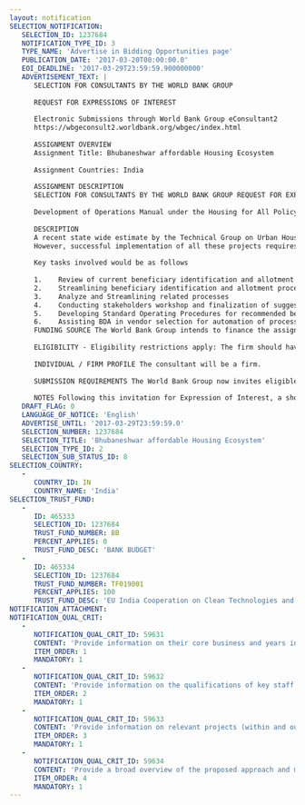 ```yaml
---
layout: notification
SELECTION_NOTIFICATION: 
   SELECTION_ID: 1237684
   NOTIFICATION_TYPE_ID: 3
   TYPE_NAME: 'Advertise in Bidding Opportunities page'
   PUBLICATION_DATE: '2017-03-20T00:00:00.0'
   EOI_DEADLINE: '2017-03-29T23:59:59.900000000'
   ADVERTISEMENT_TEXT: |
      SELECTION FOR CONSULTANTS BY THE WORLD BANK GROUP
      
      REQUEST FOR EXPRESSIONS OF INTEREST
      
      Electronic Submissions through World Bank Group eConsultant2
      https://wbgeconsult2.worldbank.org/wbgec/index.html
      
      ASSIGNMENT OVERVIEW
      Assignment Title: Bhubaneshwar affordable Housing Ecosystem 
      
      Assignment Countries: India
      
      ASSIGNMENT DESCRIPTION
      SELECTION FOR CONSULTANTS BY THE WORLD BANK GROUP REQUEST FOR EXPRESSIONS OF INTEREST 
      
      Development of Operations Manual under the Housing for All Policy for Bhubaneshwar 
      
      DESCRIPTION 
      A recent state wide estimate by the Technical Group on Urban Housing Shortage (2012-17) states that there is a shortfall of about 4,10,000 housing units in Odisha. The rising land and construction costs have made affordable housing out of reach for the EWS and LIG households in the urban areas. Hence, the Government of Odisha has taken up Housing for All with a vision to provide affordable housing options to all urban residents in Odisha and has launched Policy for Housing for All in Urban Areas, Odisha in 2015. Under the umbrella of this policy, Bhubaneswar Development Authority (BDA) is taking up a number of slum redevelopment and affordable housing projects and plans to launch around 10,000 EWS dwelling units shortly under this scheme. 
      However, successful implementation of all these projects requires a robust implementation framework within Govt. of Odisha. For this purpose, BDA is looking to engage consultant services of a firm to assist them in  a) Streamlining beneficiary identification, registration and allotment process in affordable housing; and b) Providing assistance in identification and selection of micro-finance institutions for economically weaker and low income beneficiaries. 
      
      Key tasks involved would be as follows 
      
      1.	Review of current beneficiary identification and allotment process in affordable housing
      2.	Streamlining beneficiary identification and allotment process in affordable housing
      3.	Analyze and Streamlining related processes
      4.	Conducting stakeholders workshop and finalization of suggested measures
      5.	Developing Standard Operating Procedures for recommended beneficiary identification and allotment process
      6.	Assisting BDA in vendor selection for automation of processes Identification & Selection of Micro-Finance Institutions and Housing Finance Corporations for Affordable Housing
      FUNDING SOURCE The World Bank Group intends to finance the assignment / services described below under the following: - EU India Cooperation on Clean Technologies and Energy Efficiencies for Eco-Cities Trust Fund. 
      
      ELIGIBILITY - Eligibility restrictions apply: The firm should have relevant experience in housing and urban infrastructure sector, both within the region of assignment and outside it an d/ or in business process improvement projects in the infrastructure sector. The firm should propose suitable key staff with relevant and requisite experience. The focus shall be on the quality of the team proposed for the assignment and the broad approach and methodology for executing the assignment. 
      
      INDIVIDUAL / FIRM PROFILE The consultant will be a firm. 
      
      SUBMISSION REQUIREMENTS The World Bank Group now invites eligible firms to indicate their interest in providing the services. Interested firms must provide information indicating that they are qualified to perform the services (brochures, description of similar assignments, experience in similar conditions, availability of appropriate skills among staff, etc. for firms; CV and cover letter for individuals). Please note that the total size of all attachments should be less than 5MB. Consultants may associate to enhance their qualifications. Interested firms are hereby invited to submit expressions of interest. Expressions of Interest should be submitted, in English, electronically through World Bank Group eConsultant2 (https://wbgeconsult2.worldbank.org/wbgec/index.html) 
      
      NOTES Following this invitation for Expression of Interest, a shortlist of qualified firms will be formally invited to submit proposals. Shortlisting and selection will be subject to the availability of funding. Only those firms which have been shortlisted will receive notification. No debrief will be provided to firms which have not been shortlisted.
   DRAFT_FLAG: 0
   LANGUAGE_OF_NOTICE: 'English'
   ADVERTISE_UNTIL: '2017-03-29T23:59:59.0'
   SELECTION_NUMBER: 1237684
   SELECTION_TITLE: 'Bhubaneshwar affordable Housing Ecosystem'
   SELECTION_TYPE_ID: 2
   SELECTION_SUB_STATUS_ID: 8
SELECTION_COUNTRY: 
   - 
      COUNTRY_ID: IN
      COUNTRY_NAME: 'India'
SELECTION_TRUST_FUND: 
   - 
      ID: 465333
      SELECTION_ID: 1237684
      TRUST_FUND_NUMBER: BB
      PERCENT_APPLIES: 0
      TRUST_FUND_DESC: 'BANK BUDGET'
   - 
      ID: 465334
      SELECTION_ID: 1237684
      TRUST_FUND_NUMBER: TF019001
      PERCENT_APPLIES: 100
      TRUST_FUND_DESC: 'EU India Cooperation on Clean Technologies and Energy Effeciencies for Eco-Cities Trust Fund'
NOTIFICATION_ATTACHMENT: 
NOTIFICATION_QUAL_CRIT: 
   - 
      NOTIFICATION_QUAL_CRIT_ID: 59631
      CONTENT: 'Provide information on their core business and years in business'
      ITEM_ORDER: 1
      MANDATORY: 1
   - 
      NOTIFICATION_QUAL_CRIT_ID: 59632
      CONTENT: 'Provide information on the qualifications of key staff being proposed for executing assignment'
      ITEM_ORDER: 2
      MANDATORY: 1
   - 
      NOTIFICATION_QUAL_CRIT_ID: 59633
      CONTENT: 'Provide information on relevant projects (within and outside the region of assignment) to demonstrate that they are qualified in the field of the assignment'
      ITEM_ORDER: 3
      MANDATORY: 1
   - 
      NOTIFICATION_QUAL_CRIT_ID: 59634
      CONTENT: 'Provide a broad overview of the proposed approach and methodology for executing the project'
      ITEM_ORDER: 4
      MANDATORY: 1
---
```

